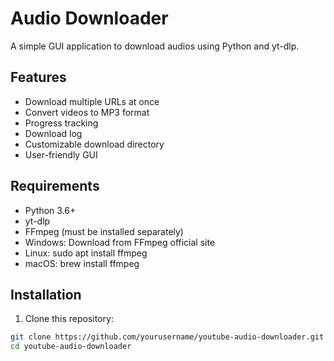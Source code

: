 # Audio Downloader

A simple GUI application to download audios using Python and yt-dlp.

## Features

- Download multiple URLs at once
- Convert videos to MP3 format
- Progress tracking
- Download log
- Customizable download directory
- User-friendly GUI

## Requirements

- Python 3.6+
- yt-dlp
- FFmpeg (must be installed separately)
- Windows: Download from FFmpeg official site
- Linux: sudo apt install ffmpeg
- macOS: brew install ffmpeg
## Installation

1. Clone this repository:
```bash
git clone https://github.com/yourusername/youtube-audio-downloader.git
cd youtube-audio-downloader
